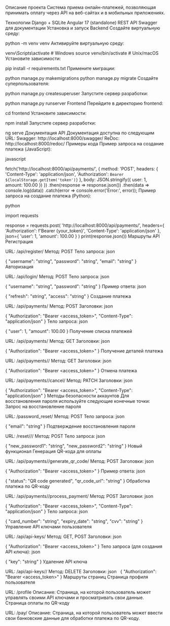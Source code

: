Описание проекта
Система приема онлайн-платежей, позволяющая принимать оплату через API на веб-сайтах и в мобильных приложениях.

Технологии
Django + SQLite
Angular 17 (standalone)
REST API
Swagger для документации
Установка и запуск
Backend
Создайте виртуальную среду:



python -m venv venv
Активируйте виртуальную среду:



venv\Scripts\activate  # Windows
source venv/bin/activate  # Unix/macOS
Установите зависимости:



pip install -r requirements.txt
Примените миграции:



python manage.py makemigrations
python manage.py migrate
Создайте суперпользователя:



python manage.py createsuperuser
Запустите сервер разработки:



python manage.py runserver
Frontend
Перейдите в директорию frontend:



cd frontend
Установите зависимости:



npm install
Запустите сервер разработки:



ng serve
Документация API
Документация доступна по следующим URL:
Swagger: http://localhost:8000/swagger/
ReDoc: http://localhost:8000/redoc/
Примеры кода
Пример запроса на создание платежа (JavaScript):

javascript

fetch('http://localhost:8000/api/payments/', {
  method: 'POST',
  headers: {
    'Content-Type': 'application/json',
    'Authorization': `Bearer ${localStorage.getItem('token')}`
  },
  body: JSON.stringify({
    user: 1,
    amount: 100.00
  })
})
.then(response => response.json())
.then(data => console.log(data))
.catch(error => console.error('Error:', error));
Пример запроса на создание платежа (Python):

python

import requests

response = requests.post(
    'http://localhost:8000/api/payments/',
    headers={
        'Authorization': f'Bearer {your_token}',
        'Content-Type': 'application/json'
    },
    json={
        'user': 1,
        'amount': 100.00
    }
)
print(response.json())
Маршруты API
Регистрация

URL: /api/register/
Метод: POST
Тело запроса:
json

{
  "username": "string",
  "password": "string",
  "email": "string"
}
Авторизация

URL: /api/login/
Метод: POST
Тело запроса:
json

{
  "username": "string",
  "password": "string"
}
Пример ответа:
json

{
  "refresh": "string",
  "access": "string"
}
Создание платежа

URL: /api/payments/
Метод: POST
Заголовки:
json

{
  "Authorization": "Bearer <access_token>",
  "Content-Type": "application/json"
}
Тело запроса:
json

{
  "user": 1,
  "amount": 100.00
}
Получение списка платежей

URL: /api/payments/
Метод: GET
Заголовки:
json

{
  "Authorization": "Bearer <access_token>"
}
Получение деталей платежа

URL: /api/payments/<id>/
Метод: GET
Заголовки:
json

{
  "Authorization": "Bearer <access_token>"
}
Отмена платежа

URL: /api/payments/<id>/cancel/
Метод: PATCH
Заголовки:
json

{
  "Authorization": "Bearer <access_token>",
  "Content-Type": "application/json"
}
Методы безопасности аккаунтов
Для восстановления пароля используйте следующие конечные точки:
Запрос на восстановление пароля

URL: /password_reset/
Метод: POST
Тело запроса:
json

{
  "email": "string"
}
Подтверждение восстановления пароля

URL: /reset/<uidb64>/<token>/
Метод: POST
Тело запроса:
json

{
  "new_password1": "string",
  "new_password2": "string"
}
Новый функционал
Генерация QR-кода для оплаты

URL: /api/payments/<id>/generate_qr_code/
Метод: POST
Заголовки:
json

{
  "Authorization": "Bearer <access_token>"
}
Пример ответа:
json

{
  "status": "QR code generated",
  "qr_code_url": "string"
}
Обработка платежа по QR-коду

URL: /api/payments/<id>/process_payment/
Метод: POST
Заголовки:
json

{
  "Authorization": "Bearer <access_token>",
  "Content-Type": "application/json"
}
Тело запроса:
json

{
  "card_number": "string",
  "expiry_date": "string",
  "cvv": "string"
}
Управление API ключами пользователя

URL: /api/api-keys/
Метод: GET, POST
Заголовки:
json

{
  "Authorization": "Bearer <access_token>"
}
Тело запроса (для создания API ключа):
json

{
  "key": "string"
}
Удаление API ключа

URL: /api/api-keys/<id>/
Метод: DELETE
Заголовки:
json
 
{
  "Authorization": "Bearer <access_token>"
}
Маршруты страниц
Страница профиля пользователя

URL: /profile
Описание: Страница, на которой пользователь может управлять своими API ключами и просматривать свои данные.
Страница оплаты по QR-коду

URL: /pay/<id>
Описание: Страница, на которой пользователь может ввести свои банковские данные для обработки платежа по QR-коду.